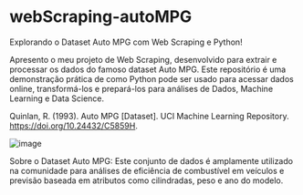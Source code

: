 # webScraping-autoMPG
Explorando o Dataset Auto MPG com Web Scraping e Python! 

Apresento o meu projeto de Web Scraping, desenvolvido para extrair e processar os dados do famoso dataset Auto MPG. Este repositório é uma demonstração prática de como Python pode ser usado para acessar dados online, transformá-los e prepará-los para análises de Dados, Machine Learning e Data Science.

Quinlan, R. (1993). Auto MPG [Dataset]. UCI Machine Learning Repository. https://doi.org/10.24432/C5859H.

![image](https://github.com/user-attachments/assets/02c2047c-c71d-4904-9e78-0a4934e51aec)

 Sobre o Dataset Auto MPG:
Este conjunto de dados é amplamente utilizado na comunidade para análises de eficiência de combustível em veículos e previsão baseada em atributos como cilindradas, peso e ano do modelo.
